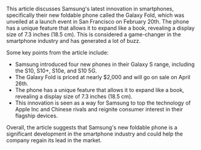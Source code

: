 This article discusses Samsung's latest innovation in smartphones, specifically their new foldable phone called the Galaxy Fold, which was unveiled at a launch event in San Francisco on February 20th. The phone has a unique feature that allows it to expand like a book, revealing a display size of 7.3 inches (18.5 cm). This is considered a game-changer in the smartphone industry and has generated a lot of buzz.

Some key points from the article include:

* Samsung introduced four new phones in their Galaxy S range, including the S10, S10+, S10e, and S10 5G.
* The Galaxy Fold is priced at nearly $2,000 and will go on sale on April 26th.
* The phone has a unique feature that allows it to expand like a book, revealing a display size of 7.3 inches (18.5 cm).
* This innovation is seen as a way for Samsung to top the technology of Apple Inc and Chinese rivals and reignite consumer interest in their flagship devices.

Overall, the article suggests that Samsung's new foldable phone is a significant development in the smartphone industry and could help the company regain its lead in the market.